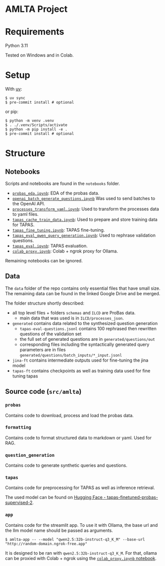 AMLTA Project
=============

# Requirements

Python 3.11

Tested on Windows and in Colab.

# Setup

With [uv](https://docs.astral.sh/uv/):

```console
$ uv sync
$ pre-commit install # optional
```

or pip:

```console
$ python -m venv .venv
$ . ./.venv/Scripts/activate
$ python -m pip install -e .
$ pre-commit install # optional
```

# Structure

## Notebooks

Scripts and notebooks are found in the `notebooks` folder.
- [`probas_eda.ipynb`](notebooks/probas_eda.ipynb): EDA of the probas data.
- [`openai_batch_generate_questions.ipynb`](notebooks/openai_batch_generate_questions.ipynb)
    Was used to send batches to the OpenAI API.
- [`processes_transform_yaml.ipynb`](notebooks/processes_transform_yaml.ipynb): Used to transform
    the processes data to yaml files.
- [`tapas_cache_train_data.ipynb`](notebooks/tapas_cache_train_data.ipynb): Used to prepare and
    store training data for TAPAS.
- [`tapas_fine_tuning.ipynb`](notebooks/tapas_fine_tuning.ipynb): TAPAS fine-tuning.
- [`tapas_eval_qwen_query_generation.ipynb`](notebooks/tapas_eval_qwen_query_generation.ipynb):
    Used to rephrase validation questions.
- [`tapas_eval.ipynb`](notebooks/tapas_eval.ipynb): TAPAS evaluation.
- [`colab_proxy.ipynb`](notebooks/colab_proxy.ipynb): Colab + ngrok proxy for Ollama.


Remaining notebooks can be ignored.


## Data

The `data` folder of the repo contains only essential files that have small size. The remaining data can be found in the
linked Google Drive and be merged.

The folder structure shortly described:
- all top level files + folders `schemas` and `ILCD` are ProBas data.
  - main data that was used is in `ILCD/processes_json`.
- `generated` contains data related to the synthesized question generation
  - `tapas-eval-questions.jsonl` contains 100 rephrased then rewritten questions of the validation set
  - the full set of generated questions are in `generated/questions/out`
  - corresponding files including the syntactically generated query parameters are in files `generated/questions/batch_inputs/*_input.jsonl`
- `jina-ft` contains intermediate outputs used for fine-tuning the jina model
- `tapas-ft` contains checkpoints as well as training data used for fine tuning tapas


## Source code (`src/amlta`)

### `probas`

Contains code to download, process and load the probas data.

### `formatting`

Contains code to format structured data to markdown or yaml. Used for RAG.


### `question_generation`

Contains code to generate synthetic queries and questions.

### `tapas`

Contains code for preprocessing for TAPAS as well as inference retrieval.

The used model can be found on [Hugging Face - tapas-finetuned-probas-supervised-2](https://huggingface.co/woranov/tapas-finetuned-probas-supervised-2).


### `app`

Contains code for the streamlit app. To use it with Ollama, the base url and the llm model name
should be passed as arguments.

```console
$ amlta-app -- --model "qwen2.5:32b-instruct-q3_K_M" --base-url "http://random-domain.ngrok-free.app"
```

It is designed to be ran with `qwen2.5:32b-instruct-q3_K_M`. For that, ollama can be proxied with
Colab + ngrok using the [`colab_proxy.ipynb` notebook](https://colab.research.google.com/github/woranov/amlta-project/blob/main/notebooks/colab_proxy.ipynb).
